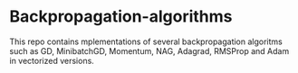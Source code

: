 # Backpropagation-algorithms
This repo contains mplementations of several backpropagation algoritms such as GD, MinibatchGD, Momentum, NAG, Adagrad, RMSProp and Adam in vectorized versions.
